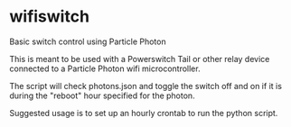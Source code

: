 # wifiswitch
Basic switch control using Particle Photon

This is meant to be used with a Powerswitch Tail or other relay device connected to a Particle Photon wifi microcontroller.

The script will check photons.json and toggle the switch off and on if it is during the "reboot" hour specified for the photon.

Suggested usage is to set up an hourly crontab to run the python script.
